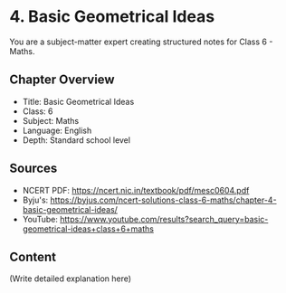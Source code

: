 # 4. Basic Geometrical Ideas

You are a subject-matter expert creating structured notes for Class 6 - Maths.

## Chapter Overview
- Title: Basic Geometrical Ideas
- Class: 6
- Subject: Maths
- Language: English
- Depth: Standard school level

## Sources
- NCERT PDF: https://ncert.nic.in/textbook/pdf/mesc0604.pdf
- Byju's: https://byjus.com/ncert-solutions-class-6-maths/chapter-4-basic-geometrical-ideas/
- YouTube: https://www.youtube.com/results?search_query=basic-geometrical-ideas+class+6+maths

## Content
(Write detailed explanation here)

